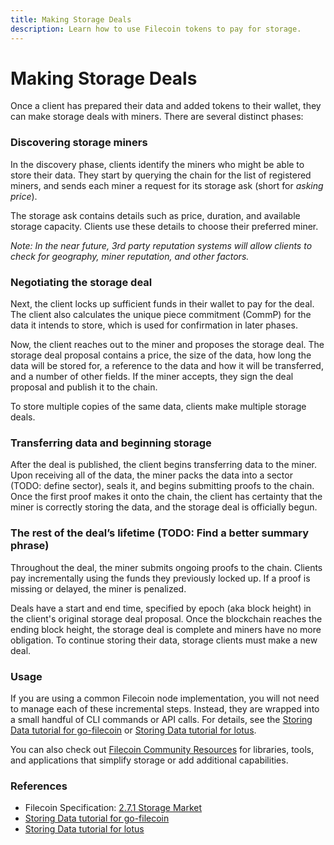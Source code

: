 ```yaml
---
title: Making Storage Deals
description: Learn how to use Filecoin tokens to pay for storage.
---
```


# Making Storage Deals

Once a client has prepared their data and added tokens to their wallet, they can make storage deals with miners. There are several distinct phases:

### Discovering storage miners

In the discovery phase, clients identify the miners who might be able to store their data. They start by querying the chain for the list of registered miners, and sends each miner a request for its storage ask (short for *asking price*).

The storage ask contains details such as price, duration, and available storage capacity. Clients use these details to choose their preferred miner.

*Note: In the near future, 3rd party reputation systems will allow clients to check for geography, miner reputation, and other factors.*

### Negotiating the storage deal

Next, the client locks up sufficient funds in their wallet to pay for the deal. The client also calculates the unique piece commitment (CommP) for the data it intends to store, which is used for confirmation in later phases.

Now, the client reaches out to the miner and proposes the storage deal. The storage deal proposal contains a price, the size of the data, how long the data will be stored for, a reference to the data and how it will be transferred, and a number of other fields. If the miner accepts, they sign the deal proposal and publish it to the chain.

To store multiple copies of the same data, clients make multiple storage deals.

### Transferring data and beginning storage

After the deal is published, the client begins transferring data to the miner. Upon receiving all of the data, the miner packs the data into a sector (TODO: define sector), seals it, and begins submitting proofs to the chain. Once the first proof makes it onto the chain, the client has certainty that the miner is correctly storing the data, and the storage deal is officially begun.

### The rest of the deal’s lifetime (TODO: Find a better summary phrase)

Throughout the deal, the miner submits ongoing proofs to the chain. Clients pay incrementally using the funds they previously locked up. If a proof is missing or delayed, the miner is penalized.

Deals have a start and end time, specified by epoch (aka block height) in the client's original storage deal proposal. Once the blockchain reaches the ending block height, the storage deal is complete and miners have no more obligation. To continue storing their data, storage clients must make a new deal.

### Usage

If you are using a common Filecoin node implementation, you will not need to manage each of these incremental steps. Instead, they are wrapped into a small handful of CLI commands or API calls. For details, see the [Storing Data tutorial for go-filecoin](https://docs.filecoin.io/go-filecoin-tutorial/Storing-on-Filecoin.html#table-of-contents) or [Storing Data tutorial for lotus](https://lotu.sh/en+storing-data).

You can also check out [Filecoin Community Resources](https://github.com/filecoin-project/docs/wiki#community-resources) for libraries, tools, and applications that simplify storage or add additional capabilities.

### References

- Filecoin Specification: [2.7.1 Storage Market](https://filecoin-project.github.io/specs/#systems__filecoin_markets__storage_market)
- [Storing Data tutorial for go-filecoin](https://docs.filecoin.io/go-filecoin-tutorial/Storing-on-Filecoin.html#table-of-contents)
- [Storing Data tutorial for lotus](https://lotu.sh/en+storing-data)
